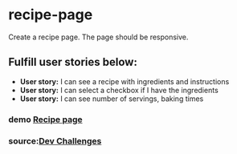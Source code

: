 # recipe-page
Create a recipe page. The page should be responsive.
## Fulfill user stories below:
- **User story:** I can see a recipe with ingredients and instructions
- **User story:** I can select a checkbox if I have the ingredients
- **User story:** I can see number of servings, baking times
### demo [Recipe page](https://recipe-page.herokuapp.com/)
### source:[Dev Challenges](https://devchallenges.io/challenges/OEKdUZ6xs0h99C38XVht)
